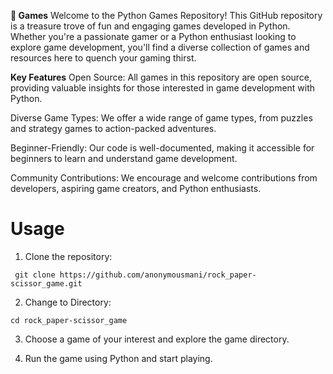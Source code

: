 **🎲 Games**
Welcome to the Python Games Repository! This GitHub repository is a treasure trove of fun and engaging games developed in Python. Whether you're a passionate gamer or a Python enthusiast looking to explore game development, you'll find a diverse collection of games and resources here to quench your gaming thirst.

**Key Features**
Open Source: All games in this repository are open source, providing valuable insights for those interested in game development with Python.

Diverse Game Types: We offer a wide range of game types, from puzzles and strategy games to action-packed adventures.

Beginner-Friendly: Our code is well-documented, making it accessible for beginners to learn and understand game development.

Community Contributions: We encourage and welcome contributions from developers, aspiring game creators, and Python enthusiasts.

# Usage

1. Clone the repository:
```
 git clone https://github.com/anonymousmani/rock_paper-scissor_game.git
```
2. Change to Directory:
```
cd rock_paper-scissor_game
```
3. Choose a game of your interest and explore the game directory.

4. Run the game using Python and start playing.
